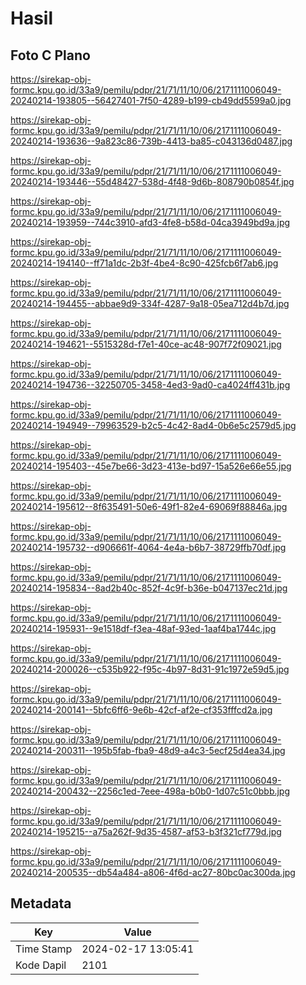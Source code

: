 # Hasil

## Foto C Plano

https://sirekap-obj-formc.kpu.go.id/33a9/pemilu/pdpr/21/71/11/10/06/2171111006049-20240214-193805--56427401-7f50-4289-b199-cb49dd5599a0.jpg

https://sirekap-obj-formc.kpu.go.id/33a9/pemilu/pdpr/21/71/11/10/06/2171111006049-20240214-193636--9a823c86-739b-4413-ba85-c043136d0487.jpg

https://sirekap-obj-formc.kpu.go.id/33a9/pemilu/pdpr/21/71/11/10/06/2171111006049-20240214-193446--55d48427-538d-4f48-9d6b-808790b0854f.jpg

https://sirekap-obj-formc.kpu.go.id/33a9/pemilu/pdpr/21/71/11/10/06/2171111006049-20240214-193959--744c3910-afd3-4fe8-b58d-04ca3949bd9a.jpg

https://sirekap-obj-formc.kpu.go.id/33a9/pemilu/pdpr/21/71/11/10/06/2171111006049-20240214-194140--ff71a1dc-2b3f-4be4-8c90-425fcb6f7ab6.jpg

https://sirekap-obj-formc.kpu.go.id/33a9/pemilu/pdpr/21/71/11/10/06/2171111006049-20240214-194455--abbae9d9-334f-4287-9a18-05ea712d4b7d.jpg

https://sirekap-obj-formc.kpu.go.id/33a9/pemilu/pdpr/21/71/11/10/06/2171111006049-20240214-194621--5515328d-f7e1-40ce-ac48-907f72f09021.jpg

https://sirekap-obj-formc.kpu.go.id/33a9/pemilu/pdpr/21/71/11/10/06/2171111006049-20240214-194736--32250705-3458-4ed3-9ad0-ca4024ff431b.jpg

https://sirekap-obj-formc.kpu.go.id/33a9/pemilu/pdpr/21/71/11/10/06/2171111006049-20240214-194949--79963529-b2c5-4c42-8ad4-0b6e5c2579d5.jpg

https://sirekap-obj-formc.kpu.go.id/33a9/pemilu/pdpr/21/71/11/10/06/2171111006049-20240214-195403--45e7be66-3d23-413e-bd97-15a526e66e55.jpg

https://sirekap-obj-formc.kpu.go.id/33a9/pemilu/pdpr/21/71/11/10/06/2171111006049-20240214-195612--8f635491-50e6-49f1-82e4-69069f88846a.jpg

https://sirekap-obj-formc.kpu.go.id/33a9/pemilu/pdpr/21/71/11/10/06/2171111006049-20240214-195732--d906661f-4064-4e4a-b6b7-38729ffb70df.jpg

https://sirekap-obj-formc.kpu.go.id/33a9/pemilu/pdpr/21/71/11/10/06/2171111006049-20240214-195834--8ad2b40c-852f-4c9f-b36e-b047137ec21d.jpg

https://sirekap-obj-formc.kpu.go.id/33a9/pemilu/pdpr/21/71/11/10/06/2171111006049-20240214-195931--9e1518df-f3ea-48af-93ed-1aaf4ba1744c.jpg

https://sirekap-obj-formc.kpu.go.id/33a9/pemilu/pdpr/21/71/11/10/06/2171111006049-20240214-200026--c535b922-f95c-4b97-8d31-91c1972e59d5.jpg

https://sirekap-obj-formc.kpu.go.id/33a9/pemilu/pdpr/21/71/11/10/06/2171111006049-20240214-200141--5bfc6ff6-9e6b-42cf-af2e-cf353fffcd2a.jpg

https://sirekap-obj-formc.kpu.go.id/33a9/pemilu/pdpr/21/71/11/10/06/2171111006049-20240214-200311--195b5fab-fba9-48d9-a4c3-5ecf25d4ea34.jpg

https://sirekap-obj-formc.kpu.go.id/33a9/pemilu/pdpr/21/71/11/10/06/2171111006049-20240214-200432--2256c1ed-7eee-498a-b0b0-1d07c51c0bbb.jpg

https://sirekap-obj-formc.kpu.go.id/33a9/pemilu/pdpr/21/71/11/10/06/2171111006049-20240214-195215--a75a262f-9d35-4587-af53-b3f321cf779d.jpg

https://sirekap-obj-formc.kpu.go.id/33a9/pemilu/pdpr/21/71/11/10/06/2171111006049-20240214-200535--db54a484-a806-4f6d-ac27-80bc0ac300da.jpg


## Metadata

| Key        | Value               |
| ---------- | ------------------- |
| Time Stamp | 2024-02-17 13:05:41 |
| Kode Dapil | 2101                |



